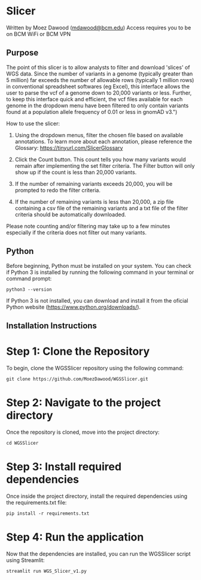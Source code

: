 # Slicer
Written by Moez Dawood (mdawood@bcm.edu)
Access requires you to be on BCM WiFi or BCM VPN

## Purpose
The point of this slicer is to allow analysts to filter and download 'slices' of WGS data. Since the number of variants in a genome (typically greater than 5 million) far exceeds the number of allowable rows (typically 1 million rows) in conventional spreadsheet softwares (eg Excel), this interface allows the user to parse the vcf of a genome down to 20,000 variants or less. Further, to keep this interface quick and efficient, the vcf files available for each genome in the dropdown menu have been filtered to only contain variants found at a population allele frequency of 0.01 or less in gnomAD v3.")

How to use the slicer:

1. Using the dropdown menus, filter the chosen file based on available annotations. To learn more about each annotation, please reference the Glossary: https://tinyurl.com/SlicerGlossary

2. Click the Count button. This count tells you how many variants would remain after implementing the set filter criteria. The Filter button will only show up if the count is less than 20,000 variants.

3. If the number of remaining variants exceeds 20,000, you will be prompted to redo the filter criteria.

4. If the number of remaining variants is less than 20,000, a zip file containing a csv file of the remaining variants and a txt file of the filter criteria should be automatically downloaded.

Please note counting and/or filtering may take up to a few minutes especially if the criteria does not filter out many variants.


## Python 

Before beginning, Python must be installed on your system. You can check if Python 3 is installed by running the following command in your terminal or command prompt:
```
python3 --version
```
If Python 3 is not installed, you can download and install it from the oficial Python website (https://www.python.org/downloads/).


## Installation Instructions

# Step 1: Clone the Repository
To begin, clone the WGSSlicer repository using the following command:
```
git clone https://github.com/MoezDawood/WGSSlicer.git
```

# Step 2: Navigate to the project directory
Once the repository is cloned, move into the project directory:
```
cd WGSSlicer  
```

# Step 3: Install required dependencies
Once inside the project directory, install the required dependencies using the requirements.txt file:
```
pip install -r requirements.txt
```

# Step 4: Run the application
Now that the dependencies are installed, you can run the WGSSlicer script using Streamlit:
```
streamlit run WGS_Slicer_v1.py
```

